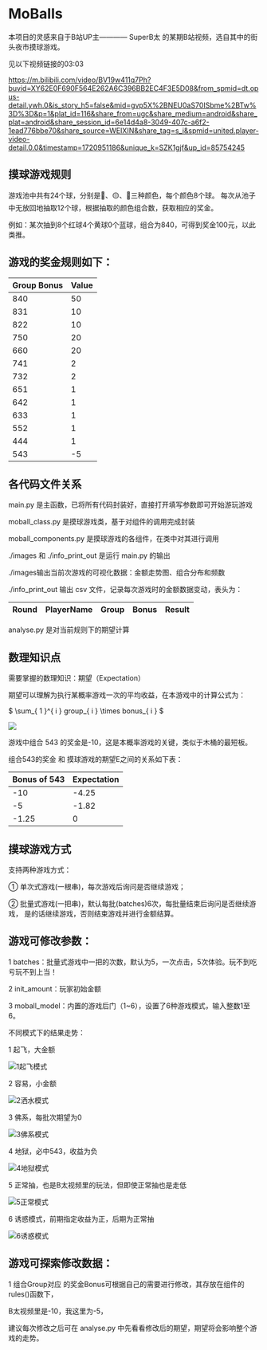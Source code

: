 # MoBalls

本项目的灵感来自于B站UP主———— SuperB太 的某期B站视频，选自其中的街头夜市摸球游戏。

见以下视频链接的03:03 

https://m.bilibili.com/video/BV19w411q7Ph?buvid=XY62E0F690F564E262A6C396BB2EC4F3E5D08&from_spmid=dt.opus-detail.ywh.0&is_story_h5=false&mid=gvp5X%2BNEU0aS70ISbme%2BTw%3D%3D&p=1&plat_id=116&share_from=ugc&share_medium=android&share_plat=android&share_session_id=6e14d4a8-3049-407c-a6f2-1ead776bbe70&share_source=WEIXIN&share_tag=s_i&spmid=united.player-video-detail.0.0&timestamp=1720951186&unique_k=SZK1gjf&up_id=85754245

## 摸球游戏规则
游戏池中共有24个球，分别是🔴、🟡、🔵三种颜色，每个颜色8个球。
每次从池子中无放回地抽取12个球，根据抽取的颜色组合数，获取相应的奖金。

例如：某次抽到8个红球4个黄球0个蓝球，组合为840，可得到奖金100元，以此类推。

## 游戏的奖金规则如下：
| Group Bonus | Value |
|-------------|-------|
| 840         | 50    |
| 831         | 10    |
| 822         | 10    |
| 750         | 20    |
| 660         | 20    |
| 741         | 2     |
| 732         | 2     |
| 651         | 1     |
| 642         | 1     |
| 633         | 1     |
| 552         | 1     |
| 444         | 1     |
| 543         | -5    |


## 各代码文件关系
main.py 是主函数，已将所有代码封装好，直接打开填写参数即可开始游玩游戏

moball_class.py 是摸球游戏类，基于对组件的调用完成封装

moball_components.py 是摸球游戏的各组件，在类中对其进行调用

./images 和 ./info_print_out 是运行 main.py 的输出

./images输出当前次游戏的可视化数据：金额走势图、组合分布和频数

./info_print_out 输出 csv 文件，记录每次游戏时的金额数据变动，表头为：

| Round | PlayerName | Group | Bonus | Result |
|-------|------------|-------|-------|--------|

analyse.py 是对当前规则下的期望计算

## 数理知识点
需要掌握的数理知识：期望（Expectation）

期望可以理解为执行某概率游戏一次的平均收益，在本游戏中的计算公式为：

$ \sum_{ 1 }^{ i } group_{ i } \times bonus_{ i } $

![](https://latex.codecogs.com/svg.image?\\sum_{1}^{i}group_{i}\timesbonus_{i})


游戏中组合 543 的奖金是-10，这是本概率游戏的关键，类似于木桶的最短板。

组合543的奖金 和 摸球游戏的期望E之间的关系如下表：

| Bonus of 543 | Expectation | 
|--------------|-------------|
| -10          | -4.25       |
| -5           | -1.82       |
| -1.25        | 0           |


## 摸球游戏方式
支持两种游戏方式：

① 单次式游戏(一根串)，每次游戏后询问是否继续游戏；

② 批量式游戏(一把串)，默认每批(batches)6次，每批量结束后询问是否继续游戏， 是的话继续游戏，否则结束游戏并进行金额结算。


## 游戏可修改参数：
1 batches：批量式游戏中一把的次数，默认为5，一次点击，5次体验。玩不到吃亏玩不到上当！

2 init_amount：玩家初始金额

3 moball_model：内置的游戏后门（1~6），设置了6种游戏模式，输入整数1至6。

不同模式下的结果走势：

1 起飞，大金额

![](https://github.com/Trampoline811/MoBalls/blob/main/images/gt0714_2205.png "1起飞模式")

2 容易，小金额

![](https://github.com/Trampoline811/MoBalls/blob/main/images/gt0714_2210.png "2洒水模式")

3 佛系，每批次期望为0

![](https://github.com/Trampoline811/MoBalls/blob/main/images/gt0714_2211.png "3佛系模式")

4 地狱，必中543，收益为负

![](https://github.com/Trampoline811/MoBalls/blob/main/images/gt0714_2216.png "4地狱模式")

5 正常抽，也是B太视频里的玩法，但即使正常抽也是走低

![](https://github.com/Trampoline811/MoBalls/blob/main/images/gt0714_2215.png "5正常模式")

6 诱惑模式，前期指定收益为正，后期为正常抽

![](https://github.com/Trampoline811/MoBalls/blob/main/images/tram0717_1135.png "6诱惑模式")


## 游戏可探索修改数据：
1 组合Group对应 的奖金Bonus可根据自己的需要进行修改，其存放在组件的rules()函数下，

  B太视频里是-10，我这里为-5，

  建议每次修改之后可在 analyse.py 中先看看修改后的期望，期望将会影响整个游戏的走势。







